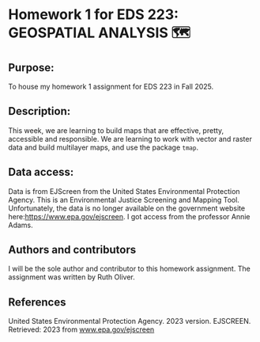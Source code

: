 # Homework 1 for EDS 223: GEOSPATIAL ANALYSIS 🗺️

## Purpose: 

To house my homework 1 assignment for EDS 223 in Fall 2025. 

## Description:

This week, we are learning to build maps that are effective, pretty, accessible and responsible. We are learning to work with vector and raster data and build multilayer maps, and use the package `tmap`.

## Data access:

Data is from EJScreen from the United States Environmental Protection Agency. This is an Environmental Justice Screening and Mapping Tool. Unfortunately, the data is no longer available on the government website here:https://www.epa.gov/ejscreen. I got access from the professor Annie Adams.  

## Authors and contributors

I will be the sole author and contributor to this homework assignment. The assignment was written by Ruth Oliver. 

## References

United States Environmental Protection Agency. 2023 version. EJSCREEN. Retrieved: 2023 from www.epa.gov/ejscreen


